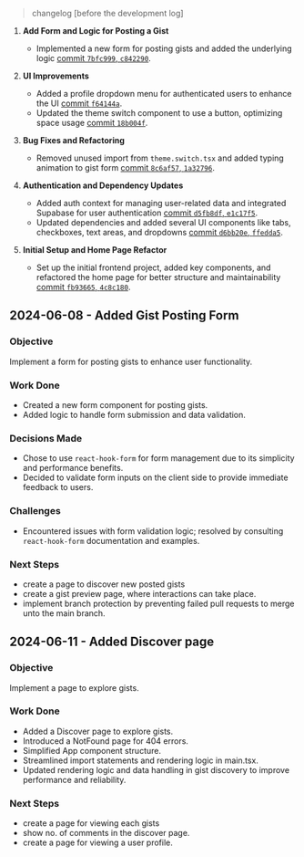 > changelog [before the development log]

1. **Add Form and Logic for Posting a Gist**

   - Implemented a new form for posting gists and added the underlying logic [commit `7bfc999`, `c842290`](https://github.com/coderoyalty/gist-form/commit/c842290e3d66d4341ade3be89cfcdad75703ad0c).

2. **UI Improvements**

   - Added a profile dropdown menu for authenticated users to enhance the UI [commit `f64144a`](https://github.com/coderoyalty/gist-form/commit/f64144ae7dc22ec887f8b49fda7b373578191d04).
   - Updated the theme switch component to use a button, optimizing space usage [commit `18b004f`](https://github.com/coderoyalty/gist-form/commit/18b004fa2d77f91d7587a04c095a8b3c985fda0c).

3. **Bug Fixes and Refactoring**

   - Removed unused import from `theme.switch.tsx` and added typing animation to gist form [commit `8c6af57`, `1a32796`](https://github.com/coderoyalty/gist-form/commit/8c6af57078d6f815a3f1bb270bfc229ca8effa3c).

4. **Authentication and Dependency Updates**

   - Added auth context for managing user-related data and integrated Supabase for user authentication [commit `d5fb8df`, `e1c17f5`](https://github.com/coderoyalty/gist-form/commit/d5fb8df8815bfc7f4d1132581c19faa7a9e973d5).
   - Updated dependencies and added several UI components like tabs, checkboxes, text areas, and dropdowns [commit `d6bb20e`, `ffedda5`](https://github.com/coderoyalty/gist-form/commit/d6bb20e99052eb1a648593a02b9f06c9c2171078).

5. **Initial Setup and Home Page Refactor**
   - Set up the initial frontend project, added key components, and refactored the home page for better structure and maintainability [commit `fb93665`, `4c8c180`](https://github.com/coderoyalty/gist-form/commit/fb936658d57cdbfa791debedf6f2ca6ca9ade5b8).

## 2024-06-08 - Added Gist Posting Form

### Objective

Implement a form for posting gists to enhance user functionality.

### Work Done

- Created a new form component for posting gists.
- Added logic to handle form submission and data validation.

### Decisions Made

- Chose to use `react-hook-form` for form management due to its simplicity and performance benefits.
- Decided to validate form inputs on the client side to provide immediate feedback to users.

### Challenges

- Encountered issues with form validation logic; resolved by consulting `react-hook-form` documentation and examples.

### Next Steps

- create a page to discover new posted gists
- create a gist preview page, where interactions can take place.
- implement branch protection by preventing failed pull requests to merge unto the main branch.

## 2024-06-11 - Added Discover page

### Objective

Implement a page to explore gists.

### Work Done

- Added a Discover page to explore gists.
- Introduced a NotFound page for 404 errors.
- Simplified App component structure.
- Streamlined import statements and rendering logic in main.tsx.
- Updated rendering logic and data handling in gist discovery to improve performance and reliability.

### Next Steps

- create a page for viewing each gists
- show no. of comments in the discover page.
- create a page for viewing a user profile.

